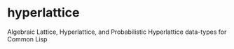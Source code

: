 # hyperlattice
Algebraic Lattice, Hyperlattice, and Probabilistic Hyperlattice data-types for Common Lisp
